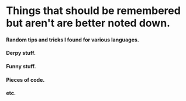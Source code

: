 # Things that should be remembered but aren't are better noted down.

#### Random tips and tricks I found for various languages.

#### Derpy stuff.

#### Funny stuff.

#### Pieces of code.

#### etc.
